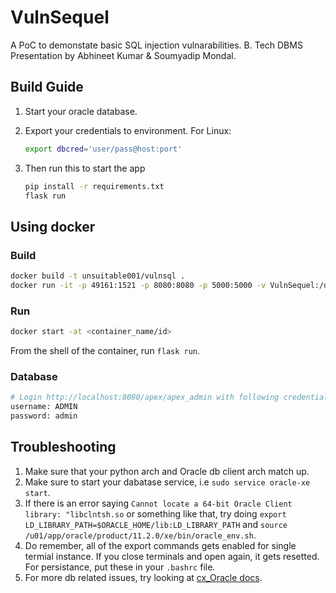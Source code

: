 # VulnSequel

A PoC to demonstate basic SQL injection vulnarabilities. B. Tech DBMS Presentation by Abhineet Kumar & Soumyadip Mondal.

## Build Guide

1. Start your oracle database.
2. Export your credentials to environment.
    For Linux:

    ```bash
    export dbcred='user/pass@host:port'
    ```

3. Then run this to start the app

   ```bash
   pip install -r requirements.txt
   flask run
   ```

## Using docker

### Build

```bash
docker build -t unsuitable001/vulnsql .
docker run -it -p 49161:1521 -p 8080:8080 -p 5000:5000 -v VulnSequel:/devrepo unsuitable001/vulnsql
```

### Run

```bash
docker start -at <container_name/id>
```

From the shell of the container, run `flask run`.

### Database

```bash
# Login http://localhost:8080/apex/apex_admin with following credential:
username: ADMIN
password: admin
```

## Troubleshooting

1. Make sure that your python arch and Oracle db client arch match up.
2. Make sure to start your dabatase service, i.e `sudo service oracle-xe start`.
3. If there is an error saying `Cannot locate a 64-bit Oracle Client library: "libclntsh.so` or something like that, try doing `export LD_LIBRARY_PATH=$ORACLE_HOME/lib:LD_LIBRARY_PATH` and `source /u01/app/oracle/product/11.2.0/xe/bin/oracle_env.sh`.
4. Do remember, all of the export commands gets enabled for single termial instance. If you close terminals and open again, it gets resetted. For persistance, put these in your `.bashrc` file.
5. For more db related issues, try looking at [cx_Oracle docs](https://cx-oracle.readthedocs.io/en/latest/user_guide/installation.html).
